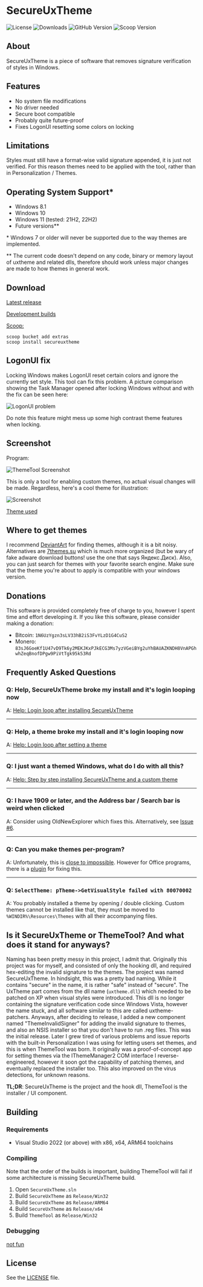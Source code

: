 # SecureUxTheme

![License](https://img.shields.io/github/license/joelvaneenwyk/windows-secure-ux-theme) ![Downloads](https://img.shields.io/github/downloads/joelvaneenwyk/windows-secure-ux-theme/total) ![GitHub Version](https://img.shields.io/github/v/release/joelvaneenwyk/windows-secure-ux-theme) ![Scoop Version](https://img.shields.io/scoop/v/secureuxtheme?bucket=extras)

## About

SecureUxTheme is a piece of software that removes signature verification of styles in Windows.

## Features

- No system file modifications
- No driver needed
- Secure boot compatible
- Probably quite future-proof
- Fixes LogonUI resetting some colors on locking

## Limitations

Styles must still have a format-wise valid signature appended, it is just not verified. For this reason themes need to be applied with the tool, rather than in Personalization / Themes.

## Operating System Support\*

- Windows 8.1
- Windows 10
- Windows 11 (tested: 21H2, 22H2)
- Future versions\*\*

\* Windows 7 or older will never be supported due to the way themes are implemented.

\*\* The current code doesn't depend on any code, binary or memory layout of uxtheme and related dlls, therefore should work unless major changes are made to how themes in general work.

## Download

[Latest release](https://github.com/joelvaneenwyk/windows-secure-ux-theme/releases/latest/download/ThemeTool.exe)

[Development builds](https://github.com/joelvaneenwyk/windows-secure-ux-theme/actions)

[Scoop:](https://scoop.sh/)

```shell
scoop bucket add extras
scoop install secureuxtheme
```

## LogonUI fix

Locking Windows makes LogonUI reset certain colors and ignore the currently set style. This tool can fix this problem. A picture comparison showing the Task Manager opened after locking Windows without and with the fix can be seen here:

![LogonUI problem](resources/logonui_comparison.png)

Do note this feature might mess up some high contrast theme features when locking.

## Screenshot

Program:

![ThemeTool Screenshot](resources/screenshot_themetool.png)

This is only a tool for enabling custom themes, no actual visual changes will be made.
Regardless, here's a cool theme for illustration:

![Screenshot](resources/screenshot.png)

[Theme used](https://www.deviantart.com/niivu/art/10-Pro-Edition-802720222)

## Where to get themes

I recommend [DeviantArt](https://www.deviantart.com/tag/windows10themes) for finding themes, although it is a bit noisy. Alternatives are [7themes.su](https://7themes.su/) which is much more organized (but be wary of fake adware download buttons! use the one that says Яндекс.Диск). Also, you can just search for themes with your favorite search engine. Make sure that the theme you're about to apply is compatible with your windows version.

## Donations

This software is provided completely free of charge to you, however I spent time and effort developing it. If you like this software, please consider making a donation:

- Bitcoin: `1N6UzYgzn3sLV33hB2iS3FvYLzD1G4CuS2`
- Monero: `83sJ6GoeKf1U47vD9Tk6y2MEKJKxPJkECG3Ms7yzVGeiBYg2uYhBAUAZKNDH8VnAPGhwhZeqBnofDPgw9PiVtTgk95k53Rd`

## Frequently Asked Questions

### Q: Help, SecureUxTheme broke my install and it's login looping now

A: [Help: Login loop after installing SecureUxTheme](https://github.com/joelvaneenwyk/windows-secure-ux-theme/wiki/Help:-Login-loop-after-installing-SecureUxTheme)

---

### Q: Help, a theme broke my install and it's login looping now

A: [Help: Login loop after setting a theme](https://github.com/joelvaneenwyk/windows-secure-ux-theme/wiki/Help:-Login-loop-after-setting-a-theme)

---

### Q: I just want a themed Windows, what do I do with all this?

A: [Help: Step by step installing SecureUxTheme and a custom theme](https://github.com/joelvaneenwyk/windows-secure-ux-theme/wiki/Help:-Step-by-step-installing-SecureUxTheme-and-a-custom-theme)

---

### Q: I have 1909 or later, and the Address bar / Search bar is weird when clicked

A: Consider using OldNewExplorer which fixes this. Alternatively, see [Issue #6](https://github.com/joelvaneenwyk/windows-secure-ux-theme/issues/6).

---

### Q: Can you make themes per-program?

A: Unfortunately, this is [close to impossible](https://github.com/joelvaneenwyk/windows-secure-ux-theme/issues/9#issuecomment-611897882). However for Office programs, there is a [plugin](https://github.com/matafokka/ExcelDarkThemeFix) for fixing this.

---

### Q: `SelectTheme: pTheme->GetVisualStyle failed with 80070002`

A: You probably installed a theme by opening / double clicking. Custom themes cannot be installed like that, they must be moved to `%WINDIR%\Resources\Themes` with all their accompanying files.

## Is it SecureUxTheme or ThemeTool? And what does it stand for anyways?

Naming has been pretty messy in this project, I admit that. Originally this project was for myself, and consisted of only the hooking dll, and required hex-editing the invalid signature to the themes. The project was named SecureUxTheme. In hindsight, this was a pretty bad naming. While it contains "secure" in the name, it is rather "safe" instead of "secure". The UxTheme part comes from the dll name (`uxtheme.dll`) which needed to be patched on XP when visual styles were introduced. This dll is no longer containing the signature verification code since Windows Vista, however the name stuck, and all software similar to this are called uxtheme-patchers. Anyways, after deciding to release, I added a new component named "ThemeInvalidSigner" for adding the invalid signature to themes, and also an NSIS installer so that you don't have to run .reg files. This was the initial release. Later I grew tired of various problems and issue reports with the built-in Personalization I was using for letting users set themes, and this is when ThemeTool was born. It originally was a proof-of-concept app for setting themes via the IThemeManager2 COM interface I reverse-engineered, however it soon got the capability of patching themes, and eventually replaced the installer too. This also improved on the virus detections, for unknown reasons.

**TL;DR**: SecureUxTheme is the project and the hook dll, ThemeTool is the installer / UI component.

## Building

### Requirements

- Visual Studio 2022 (or above) with x86, x64, ARM64 toolchains

### Compiling

Note that the order of the builds is important, building ThemeTool will fail if some architecture is missing SecureUxTheme build.

1. Open `SecureUxTheme.sln`
2. Build `SecureUxTheme` as `Release/Win32`
3. Build `SecureUxTheme` as `Release/ARM64`
4. Build `SecureUxTheme` as `Release/x64`
5. Build `ThemeTool` as `Release/Win32`

### Debugging

[not fun](https://learn.microsoft.com/en-us/windows-hardware/drivers/debugger/debugging-winlogon)

## License

See the [LICENSE](LICENSE) file.
